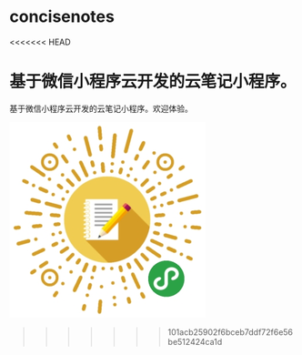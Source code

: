 # concisenotes
<<<<<<< HEAD




基于微信小程序云开发的云笔记小程序。
=======
基于微信小程序云开发的云笔记小程序。欢迎体验。

![Alt text](/miniprogram/images/miniprogram.jpg)
>>>>>>> 101acb25902f6bceb7ddf72f6e56be512424ca1d
